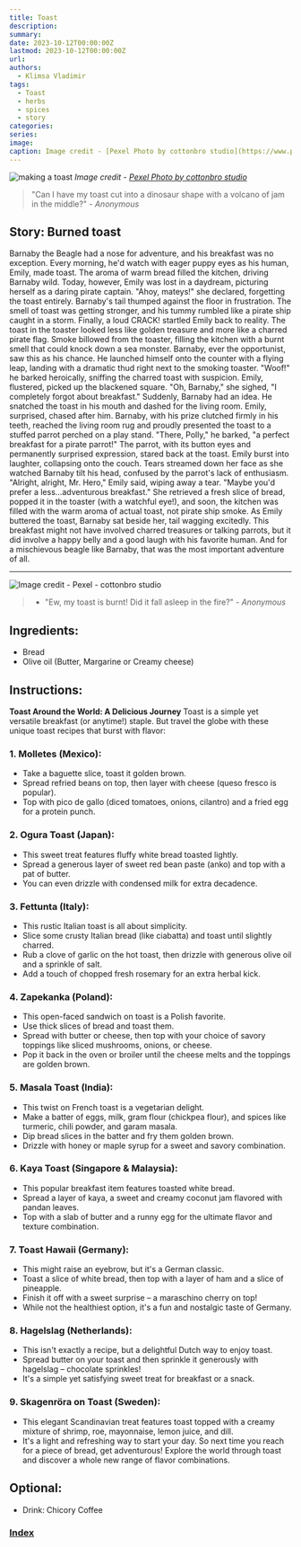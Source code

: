 ```yaml
---
title: Toast
description: 
summary: 
date: 2023-10-12T00:00:00Z
lastmod: 2023-10-12T00:00:00Z
url: 
authors:
  - Klimsa Vladimir
tags:
  - Toast
  - herbs
  - spices
  - story
categories: 
series: 
image: 
caption: Image credit - [Pexel Photo by cottonbro studio](https://www.pexels.com/photo/mother-and-daughter-making-a-sandwich-6651727/)
---
```

![making a toast](toast.webp)
*Image credit - [Pexel Photo by cottonbro studio](https://www.pexels.com/photo/mother-and-daughter-making-a-sandwich-6651727/)*

> "Can I have my toast cut into a dinosaur shape with a volcano of jam in the middle?" - *Anonymous*
## Story: Burned toast
Barnaby the Beagle had a nose for adventure, and his breakfast was no exception. Every morning, he'd watch with eager puppy eyes as his human, Emily, made toast. The aroma of warm bread filled the kitchen, driving Barnaby wild. Today, however, Emily was lost in a daydream, picturing herself as a daring pirate captain.
"Ahoy, mateys!" she declared, forgetting the toast entirely. Barnaby's tail thumped against the floor in frustration. The smell of toast was getting stronger, and his tummy rumbled like a pirate ship caught in a storm.
Finally, a loud CRACK! startled Emily back to reality. The toast in the toaster looked less like golden treasure and more like a charred pirate flag. Smoke billowed from the toaster, filling the kitchen with a burnt smell that could knock down a sea monster.
Barnaby, ever the opportunist, saw this as his chance. He launched himself onto the counter with a flying leap, landing with a dramatic thud right next to the smoking toaster.
"Woof!" he barked heroically, sniffing the charred toast with suspicion.
Emily, flustered, picked up the blackened square. "Oh, Barnaby," she sighed, "I completely forgot about breakfast."
Suddenly, Barnaby had an idea. He snatched the toast in his mouth and dashed for the living room. Emily, surprised, chased after him.
Barnaby, with his prize clutched firmly in his teeth, reached the living room rug and proudly presented the toast to a stuffed parrot perched on a play stand. "There, Polly," he barked, "a perfect breakfast for a pirate parrot!"
The parrot, with its button eyes and permanently surprised expression, stared back at the toast. Emily burst into laughter, collapsing onto the couch. Tears streamed down her face as she watched Barnaby tilt his head, confused by the parrot's lack of enthusiasm.
"Alright, alright, Mr. Hero," Emily said, wiping away a tear. "Maybe you'd prefer a less…adventurous breakfast."
She retrieved a fresh slice of bread, popped it in the toaster (with a watchful eye!), and soon, the kitchen was filled with the warm aroma of actual toast, not pirate ship smoke. As Emily buttered the toast, Barnaby sat beside her, tail wagging excitedly. This breakfast might not have involved charred treasures or talking parrots, but it did involve a happy belly and a good laugh with his favorite human. And for a mischievous beagle like Barnaby, that was the most important adventure of all.

---

![Image credit - Pexel - cottonbro studio](pexels-cottonbro-6651178.webp "[Image credit - Pexel - cottonbro studio](https://www.pexels.com/photo/two-girls-making-jam-sandwiches-6651178/)")

> - "Ew, my toast is burnt! Did it fall asleep in the fire?" - *Anonymous*
## Ingredients:
* Bread
* Olive oil (Butter, Margarine or Creamy cheese)
## Instructions:
**Toast Around the World: A Delicious Journey**
Toast is a simple yet versatile breakfast (or anytime!) staple. But travel the globe with these unique toast recipes that burst with flavor:
### 1. Molletes (Mexico):
* Take a baguette slice, toast it golden brown.
* Spread refried beans on top, then layer with cheese (queso fresco is popular).
* Top with pico de gallo (diced tomatoes, onions, cilantro) and a fried egg for a protein punch.
### 2. Ogura Toast (Japan):
* This sweet treat features fluffy white bread toasted lightly.
* Spread a generous layer of sweet red bean paste (anko) and top with a pat of butter.
* You can even drizzle with condensed milk for extra decadence.
### 3. Fettunta (Italy):
* This rustic Italian toast is all about simplicity.
* Slice some crusty Italian bread (like ciabatta) and toast until slightly charred.
* Rub a clove of garlic on the hot toast, then drizzle with generous olive oil and a sprinkle of salt.
* Add a touch of chopped fresh rosemary for an extra herbal kick.
### 4. Zapekanka (Poland):
* This open-faced sandwich on toast is a Polish favorite.
* Use thick slices of bread and toast them.
* Spread with butter or cheese, then top with your choice of savory toppings like sliced mushrooms, onions, or cheese.
* Pop it back in the oven or broiler until the cheese melts and the toppings are golden brown.
### 5. Masala Toast (India):
* This twist on French toast is a vegetarian delight.
* Make a batter of eggs, milk, gram flour (chickpea flour), and spices like turmeric, chili powder, and garam masala.
* Dip bread slices in the batter and fry them golden brown.
* Drizzle with honey or maple syrup for a sweet and savory combination.
### 6. Kaya Toast (Singapore & Malaysia):
* This popular breakfast item features toasted white bread.
* Spread a layer of kaya, a sweet and creamy coconut jam flavored with pandan leaves.
* Top with a slab of butter and a runny egg for the ultimate flavor and texture combination.
### 7. Toast Hawaii (Germany):
* This might raise an eyebrow, but it's a German classic.
* Toast a slice of white bread, then top with a layer of ham and a slice of pineapple.
* Finish it off with a sweet surprise – a maraschino cherry on top!
* While not the healthiest option, it's a fun and nostalgic taste of Germany.
### 8. Hagelslag (Netherlands):
* This isn't exactly a recipe, but a delightful Dutch way to enjoy toast.
* Spread butter on your toast and then sprinkle it generously with hagelslag – chocolate sprinkles!
* It's a simple yet satisfying sweet treat for breakfast or a snack.
### 9. Skagenröra on Toast (Sweden):
* This elegant Scandinavian treat features toast topped with a creamy mixture of shrimp, roe, mayonnaise, lemon juice, and dill.
* It's a light and refreshing way to start your day.
So next time you reach for a piece of bread, get adventurous! Explore the world through toast and discover a whole new range of flavor combinations.
## Optional:
- Drink: Chicory Coffee
### [Index](content/children-recipe/Index.md)